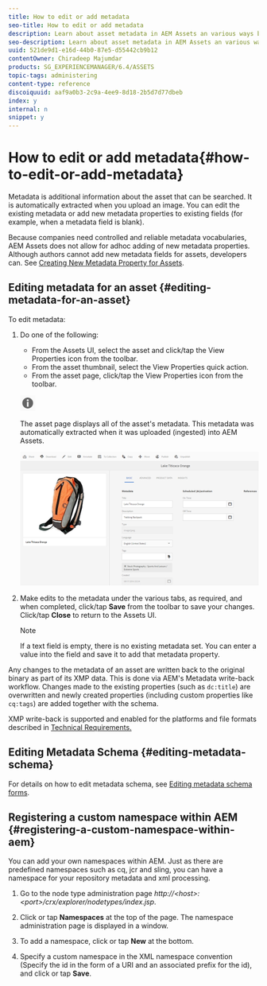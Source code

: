 ```yaml
---
title: How to edit or add metadata
seo-title: How to edit or add metadata
description: Learn about asset metadata in AEM Assets an various ways by which you can edit asset metadata.
seo-description: Learn about asset metadata in AEM Assets an various ways by which you can edit asset metadata.
uuid: 521de9d1-e16d-44b0-87e5-d55442cb9b12
contentOwner: Chiradeep Majumdar
products: SG_EXPERIENCEMANAGER/6.4/ASSETS
topic-tags: administering
content-type: reference
discoiquuid: aaf9a0b3-2c9a-4ee9-8d18-2b5d7d77dbeb
index: y
internal: n
snippet: y
---
```


# How to edit or add metadata{#how-to-edit-or-add-metadata}

Metadata is additional information about the asset that can be searched. It is automatically extracted when you upload an image. You can edit the existing metadata or add new metadata properties to existing fields (for example, when a metadata field is blank).

Because companies need controlled and reliable metadata vocabularies, AEM Assets does not allow for adhoc adding of new metadata properties. Although authors cannot add new metadata fields for assets, developers can. See [Creating New Metadata Property for Assets](../../assets/using/meta-edit.md#main-pars-title).

## Editing metadata for an asset {#editing-metadata-for-an-asset}

To edit metadata:

1. Do one of the following:

    * From the Assets UI, select the asset and click/tap the View Properties icon from the toolbar.
    * From the asset thumbnail, select the View Properties quick action.
    * From the asset page, click/tap the View Properties icon from the toolbar.

   ![](assets/chlimage_1-121.png)

   The asset page displays all of the asset's metadata. This metadata was automatically extracted when it was uploaded (ingested) into AEM Assets.

   ![](assets/chlimage_1-122.png)

1. Make edits to the metadata under the various tabs, as required, and when completed, click/tap **Save** from the toolbar to save your changes. Click/tap **Close** to return to the Assets UI.

   >[!NOTE]
   >
   >If a text field is empty, there is no existing metadata set. You can enter a value into the field and save it to add that metadata property.

Any changes to the metadata of an asset are written back to the original binary as part of its XMP data. This is done via AEM's Metadata write-back workflow. Changes made to the existing properties (such as `dc:title`) are overwritten and newly created properties (including custom properties like `cq:tags`) are added together with the schema.

XMP write-back is supported and enabled for the platforms and file formats described in [Technical Requirements.](../../sites/deploying/using/technical-requirements.md)

## Editing Metadata Schema {#editing-metadata-schema}

<!--
Comment Type: remark
Last Modified By: Alva Ware-Bevacqui (alvawb)
Last Modified Date: 2017-11-30T05:30:09.387-0500
<p>The information in "Creating New Metadata Property for Assets" is incomplete and some of it is wrong. Please check the remarks below (copied from page "Customizing and Extending CQ DAM".) These notes have originally been added by myself - please ask me in case something is unclear.</p>
<p>&gt; [...] by configuring the metadata dialog box.<br /> What is the metadata dialog box?</p>
<p>&gt; To configure a new metadata property so that it is available for all assets:<br /> Wrong. The form items defined in /apps/dam/content/asseteditor/formitems are not available for all assets. It is the fallback where no MIME type specific form items are defined.</p>
<p><br /> Missing: non-alphanumeric characters in a mime type result in a new collection (see below)<br /> e.g. text/vnd.latex-z &gt;&gt; text/vnd/latex/z<br /> (Maybe a more common sample than tex/vnd.latex-z should be found)</p>
<p>&gt; Format-specific metadata reside at the path image/<em>format</em>/formitems.xml<br /> Wrong/unclear: They reside at the path <em>format</em>/formitems.xml where format consists of at least two items (e.g image/jpeg or text/vnd/latex/z - see note about non-alphanumeric characters above)</p>
<p>Missing: The same mechanism as for the form items can also be used to define different Asset Editors for different MIME types, e.g. different thumbnail sizes, different tabs available. In most cases this feature probably will not be used but maybe this is the place to mention it. WDYT?</p>
-->

<!--
Comment Type: remark
Last Modified By: unknown unknown (kautzman)
Last Modified Date: 2017-11-30T05:30:09.397-0500
<ul>
<li>doubleclicking an asset in DAM Admin opens the Asset Editor</li>
<li>there can be an editor for each mime type, resp. a collection of mime types (best match)<br />
<ul>
<li>non-alphanumeric characters in a mime type ends in a new collection:<br /> image/jpeg &gt;&gt; image/jpeg<br /> image/vnd.fpx &gt;&gt; image/vnd/fpx<br /> text/vnd.latex-z &gt;&gt; text/vnd/latex/z<br /> <br /> </li>
</ul> </li>
<li>the editors and/or the metadata forms are configurable in /apps<br /> </li>
<li>a set of out of the box editors are located in /libs/dam/content/asseteditors. These can be overwritten in /apps<br /> <i>not yet, see <a href="http://bugs.day.com/bugzilla/show_bug.cgi?id=25765">#25765 - Asset Editor: Define sample editors for libs</a></i></li>
<li>for config/overwrite see also <a href="http://bugs.day.com/bugzilla/show_bug.cgi?id=25688">#25688 - Asset Editor: Configurable form</a></li>
</ul>
<p> </p>
<p>The editors for certain mime types can be overwritten in /apps:<br /> <br /> /apps/dam/asseteditors/<br /> asseteditor.xml &gt;&gt; Overwrite Default Asset Editor (fallback)<br /> image/<br /> asseteditor.xml &gt;&gt; Overwrite Image Asset Editor<br /> jpeg/<br /> asseteditor.xml &gt;&gt; Overwrite JPEG Asset Editor</p>
-->

<!--
Comment Type: remark
Last Modified By: Alva Ware-Bevacqui (alvawb)
Last Modified Date: 2017-11-30T05:30:09.407-0500
<p>The very same chapter is available on page "Managing Digital Assets".</p>
<p>See my remarks over there.</p>
<p> </p>
<p>AWB - Just moved remarks from Vinzenz and Peeter over here for ease of use. No new info (and now it says all the remarks are mine)</p>
-->

For details on how to edit metadata schema, see [Editing metadata schema forms](../../assets/using/metadata-schemas.md#main-pars-title).

<!--
Comment Type: remark
Last Modified By: Alva Ware-Bevacqui (alvawb)
Last Modified Date: 2017-11-30T05:30:09.425-0500
<p>Will add link to metadata documentation once complete.</p>
-->

## Registering a custom namespace within AEM {#registering-a-custom-namespace-within-aem}

You can add your own namespaces within AEM. Just as there are predefined namespaces such as cq, jcr and sling, you can have a namespace for your repository metadata and xml processing.

1. Go to the node type administration page *http://&lt;host&gt;:&lt;port&gt;/crx/explorer/nodetypes/index.jsp*.
1. Click or tap **Namespaces** at the top of the page. The namespace administration page is displayed in a window.  

1. To add a namespace, click or tap **New** at the bottom.
1. Specify a custom namespace in the XML namespace convention (Specify the id in the form of a URI and an associated prefix for the id), and click or tap **Save**.

